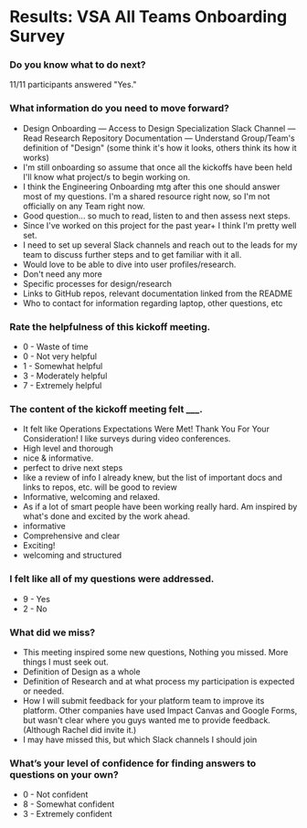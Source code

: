 # Results: VSA All Teams Onboarding Survey

### Do you know what to do next?
11/11 participants answered "Yes."

### What information do you need to move forward?
* Design Onboarding — Access to Design Specialization Slack Channel — Read Research Repository Documentation — Understand Group/Team's definition of "Design" (some think it's how it looks, others think its how it works)
* I'm still onboarding so assume that once all the kickoffs have been held I'll know what project/s to begin working on.
* I think the Engineering Onboarding mtg after this one should answer most of my questions. I'm a shared resource right now, so I'm not officially on any Team right now.
* Good question... so much to read, listen to and then assess next steps.
* Since I've worked on this project for the past year+ I think I'm pretty well set.
* I need to set up several Slack channels and reach out to the leads for my team to discuss further steps and to get familiar with it all.
* Would love to be able to dive into user profiles/research.
* Don't need any more
* Specific processes for design/research
* Links to GitHub repos, relevant documentation linked from the README
* Who to contact for information regarding laptop, other questions, etc


### Rate the helpfulness of this kickoff meeting.
* 0 - Waste of time
* 0 - Not very helpful
* 1 - Somewhat helpful
* 3 - Moderately helpful
* 7 - Extremely helpful

### The content of the kickoff meeting felt ___.

* It felt like Operations Expectations Were Met! Thank You For Your Consideration! I like surveys during video conferences.
* High level and thorough
* nice & informative.
* perfect to drive next steps
* like a review of info I already knew, but the list of important docs and links to repos, etc. will be good to review
* 	Informative, welcoming and relaxed.
*  As if a lot of smart people have been working really hard. Am inspired by what's done and excited by the work ahead.
*  informative
*  Comprehensive and clear
*  Exciting!
*  welcoming and structured

### I felt like all of my questions were addressed.

* 9 - Yes
* 2 - No

### What did we miss?

* This meeting inspired some new questions, Nothing you missed. More things I must seek out. 
* Definition of Design as a whole 
* Definition of Research and at what process my participation is expected or needed. 
* How I will submit feedback for your platform team to improve its platform. Other companies have used Impact Canvas and Google Forms, but wasn't clear where you guys wanted me to provide feedback. (Although Rachel did invite it.)
* I may have missed this, but which Slack channels I should join

### What’s your level of confidence for finding answers to questions on your own?
* 0 - Not confident
* 8 - Somewhat confident
* 3 - Extremely confident 
